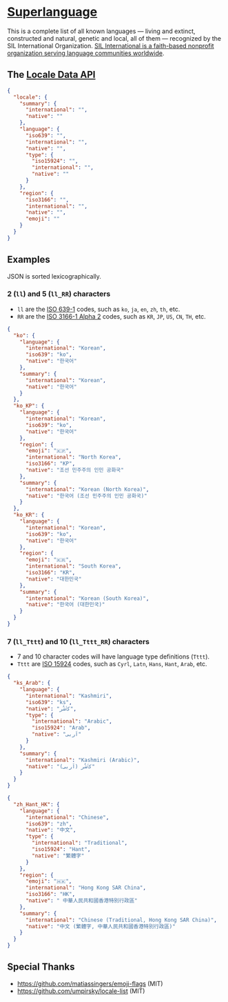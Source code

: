 # [Superlanguage](https://superlanguage.vercel.app)

This is a complete list of all known languages — living and extinct, constructed and natural, genetic and local, all of them — recognized by the SIL International Organization. [SIL International is a faith-based nonprofit organization serving language communities worldwide](https://www.sil.org/).

## The [Locale Data API](./api.json)

```json
{
  "locale": {
    "summary": {
      "international": "",
      "native": ""
    },
    "language": {
      "iso639": "",
      "international": "",
      "native": "",
      "type": {
        "iso15924": "",
        "international": "",
        "native": ""
      }
    },
    "region": {
      "iso3166": "",
      "international": "",
      "native": "",
      "emoji": ""
    }
  }
}
```

## Examples

JSON is sorted lexicographically.

### 2 (`ll`) and 5 (`ll_RR`) characters

- `ll` are the [ISO 639-1](https://en.wikipedia.org/wiki/ISO_639-1) codes, such as `ko`, `ja`, `en`, `zh`, `th`, etc.
- `RR` are the [ISO 3166-1 Alpha 2](https://en.wikipedia.org/wiki/ISO_3166-1) codes, such as `KR`, `JP`, `US`, `CN`, `TH`, etc.

```json
{
  "ko": {
    "language": {
      "international": "Korean",
      "iso639": "ko",
      "native": "한국어"
    },
    "summary": {
      "international": "Korean",
      "native": "한국어"
    }
  },
  "ko_KP": {
    "language": {
      "international": "Korean",
      "iso639": "ko",
      "native": "한국어"
    },
    "region": {
      "emoji": "🇰🇵",
      "international": "North Korea",
      "iso3166": "KP",
      "native": "조선 민주주의 인민 공화국"
    },
    "summary": {
      "international": "Korean (North Korea)",
      "native": "한국어 (조선 민주주의 인민 공화국)"
    }
  },
  "ko_KR": {
    "language": {
      "international": "Korean",
      "iso639": "ko",
      "native": "한국어"
    },
    "region": {
      "emoji": "🇰🇷",
      "international": "South Korea",
      "iso3166": "KR",
      "native": "대한민국"
    },
    "summary": {
      "international": "Korean (South Korea)",
      "native": "한국어 (대한민국)"
    }
  }
}
```

### 7 (`ll_Tttt`) and 10 (`ll_Tttt_RR`) characters

- 7 and 10 character codes will have language type definitions (`Tttt`).
- `Tttt` are [ISO 15924](https://en.wikipedia.org/wiki/ISO_15924) codes, such as `Cyrl`, `Latn`, `Hans`, `Hant`, `Arab`, etc.

```json
{
  "ks_Arab": {
    "language": {
      "international": "Kashmiri",
      "iso639": "ks",
      "native": "کٲشُر",
      "type": {
        "international": "Arabic",
        "iso15924": "Arab",
        "native": "اَربی"
      }
    },
    "summary": {
      "international": "Kashmiri (Arabic)",
      "native": "کٲشُر (اَربی)"
    }
  }
}
```

```json
{
  "zh_Hant_HK": {
    "language": {
      "international": "Chinese",
      "iso639": "zh",
      "native": "中文",
      "type": {
        "international": "Traditional",
        "iso15924": "Hant",
        "native": "繁體字"
      }
    },
    "region": {
      "emoji": "🇭🇰",
      "international": "Hong Kong SAR China",
      "iso3166": "HK",
      "native": " 中華人民共和國香港特別行政區"
    },
    "summary": {
      "international": "Chinese (Traditional, Hong Kong SAR China)",
      "native": "中文 (繁體字, 中華人民共和國香港特別行政區)"
    }
  }
}
```

## Special Thanks

- https://github.com/matiassingers/emoji-flags (MIT)
- https://github.com/umpirsky/locale-list (MIT)
